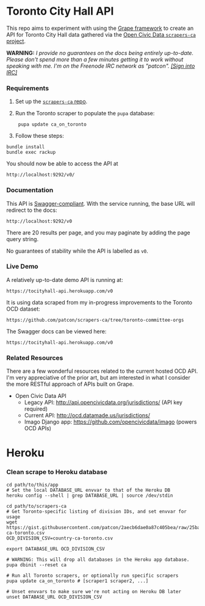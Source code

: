 # Toronto City Hall API

This repo aims to experiment with using the [Grape framework](https://github.com/ruby-grape/grape) to create an
API for Toronto City Hall data gathered via the [Open Civic Data
`scrapers-ca` project](http://github.com/opencivicdata/scrapers-ca).

**WARNING:** *I provide no guarantees on the docs being entirely
up-to-date. Please don't spend more than a few minutes getting it to
work without speaking with me. I'm on the Freenode IRC network as
"patcon". [[Sign into
IRC]](https://kiwiirc.com/client/irc.freenode.net/#sunlightlabs)*

### Requirements

1. Set up the [`scrapers-ca`
   repo](https://github.com/opencivicdata/scrapers-ca#usage).

2. Run the Toronto scraper to populate the `pupa` database:

        pupa update ca_on_toronto

3. Follow these steps:

```
bundle install
bundle exec rackup
```

You should now be able to access the API at

    http://localhost:9292/v0/

### Documentation

This API is [Swagger-compliant](http://swagger.io/getting-started/).
With the service running, the base URL will redirect to the docs:

    http://localhost:9292/v0

There are 20 results per page, and you may paginate by adding the page
query string.

No guarantees of stability while the API is labelled as `v0`.

### Live Demo

A relatively up-to-date demo API is running at:

    https://tocityhall-api.herokuapp.com/v0

It is using data scraped from my in-progress improvements to the Toronto
OCD dataset:

    https://github.com/patcon/scrapers-ca/tree/toronto-committee-orgs

The Swagger docs can be viewed here:

    https://tocityhall-api.herokuapp.com/v0

### Related Resources

There are a few wonderful resources related to the current hosted OCD
API. I'm very appreciative of the prior art, but am interested in what I
consider the more RESTful approach of APIs built on Grape.

* Open Civic Data API
  - Legacy API: http://api.opencivicdata.org/jurisdictions/ (API key
  required)
  - Current API: http://ocd.datamade.us/jurisdictions/
  - Imago Django app: https://github.com/opencivicdata/imago (powers OCD
    APIs)

# Heroku

### Clean scrape to Heroku database

```
cd path/to/this/app
# Set the local DATABASE_URL envvar to that of the Heroku DB
heroku config --shell | grep DATABASE_URL | source /dev/stdin

cd path/to/scrapers-ca
# Get Toronto-specific listing of division IDs, and set envvar for usage
wget https://gist.githubusercontent.com/patcon/2aecb6dae0a87c405bea/raw/25badea7220d7ddc4c80eb578683d10efce7c086/country-ca-toronto.csv
OCD_DIVISION_CSV=country-ca-toronto.csv

export DATABASE_URL OCD_DIVISION_CSV

# WARNING: This will drop all databases in the Heroku app database.
pupa dbinit --reset ca

# Run all Toronto scrapers, or optionally run specific scrapers
pupa update ca_on_toronto # [scraper1 scraper2, ...]

# Unset envvars to make sure we're not acting on Heroku DB later
unset DATABASE_URL OCD_DIVISION_CSV
```
